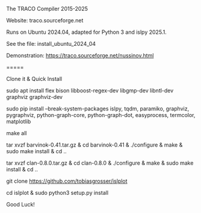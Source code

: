 The TRACO Compiler  2015-2025

Website: traco.sourceforge.net

Runs on Ubuntu 2024.04, adapted for Python 3 and islpy 2025.1.

See the file:   install_ubuntu_2024_04

Demonstration:
https://traco.sourceforge.net/nussinov.html


=====

Clone it & Quick Install

sudo apt install flex bison libboost-regex-dev libgmp-dev libntl-dev  graphviz graphviz-dev

sudo pip install –break-system-packages islpy, tqdm, paramiko, graphviz, pygraphviz, python-graph-core, python-graph-dot, easyprocess, termcolor, matplotlib

make all

tar xvzf barvinok-0.41.tar.gz & cd barvinok-0.41 & ./configure & make & sudo make install & cd ..

tar xvzf clan-0.8.0.tar.gz & cd clan-0.8.0 & ./configure & make & sudo make install  & cd ..

git clone https://github.com/tobiasgrosser/islplot

cd islplot & sudo python3 setup.py install

Good Luck!

